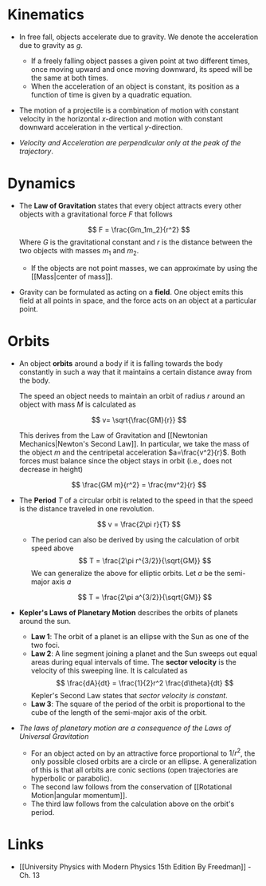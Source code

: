 # Kinematics
* In free fall, objects accelerate due to gravity. We denote the acceleration due to gravity as $g$.
	* If a freely falling object passes a given point at two different times, once moving upward and once moving downward, its speed will be the same at both times.
	* When the acceleration of an object is constant, its position as a function of time is given by a quadratic equation.

* The motion of a projectile is a combination of motion with constant velocity in the horizontal $x$-direction and motion with constant downward acceleration in the vertical $y$-direction.
* *Velocity and Acceleration are perpendicular only at the peak of the trajectory*.

# Dynamics
* The **Law of Gravitation** states that every object attracts every other objects with a gravitational force $F$ that follows
  
  $$
  F = \frac{Gm_1m_2}{r^2}
  $$
  Where $G$ is the gravitational constant and $r$ is the distance between the two objects with masses $m_1$ and $m_2$. 
	* If the objects are not point masses, we can approximate by using the [[Mass|center of mass]]. 

* Gravity can be formulated as acting on a **field**. One object emits this field at all points in space, and the force acts on an object at a particular point.


# Orbits
* An object **orbits** around a body if it is falling towards the body constantly in such a way that it maintains a certain distance away from the body.
  
  The speed an object needs to maintain an orbit of radius $r$ around an object with mass $M$ is calculated as
  
  $$
  v= \sqrt{\frac{GM}{r}}
  $$
  
  This derives from the Law of Gravitation and [[Newtonian Mechanics|Newton's Second Law]]. In particular, we take the mass of the object $m$ and the centripetal acceleration $a=\frac{v^2}{r}$. Both forces must balance since the object stays in orbit (i.e., does not decrease in height)
  
  $$
  \frac{GM m}{r^2} = \frac{mv^2}{r}
  $$

* The **Period** $T$ of a circular orbit is related to the speed in that the speed is the distance traveled in one revolution. 
  
  $$
  v = \frac{2\pi r}{T}
  $$
	* The period can also be derived by using the calculation of orbit speed above
	  $$
	  T = \frac{2\pi r^{3/2}}{\sqrt{GM}}
	  $$
	  We can generalize the above for elliptic orbits. Let $a$ be the semi-major axis $a$
	  
	  $$
	   T = \frac{2\pi a^{3/2}}{\sqrt{GM}}
	  $$


* **Kepler's Laws of Planetary Motion** describes the orbits of planets around the sun.
	* **Law 1**: The orbit of a planet is an ellipse with the Sun as one of the two foci.
	* **Law 2**: A line segment joining a planet and the Sun sweeps out equal areas during equal intervals of time. The **sector velocity** is the velocity of this sweeping line. It is calculated as 
	  $$
	  \frac{dA}{dt} = \frac{1}{2}r^2 \frac{d\theta}{dt}
	  $$
	  Kepler's Second Law states that *sector velocity is constant*. 
	* **Law 3**: The square of the period of the orbit is proportional to the cube of the length of the semi-major axis of the orbit.
* *The laws of planetary motion are a consequence of the Laws of Universal Gravitation*
	* For an object acted on by an attractive force proportional to $1/r^2$, the only possible closed orbits are a circle or an ellipse. A generalization of this is that all orbits are conic sections (open trajectories are hyperbolic or parabolic).
	* The second law follows from the conservation of [[Rotational Motion|angular momentum]].
	* The third law follows from  the calculation above on the orbit's period.
# Links
* [[University Physics with Modern Physics 15th Edition By Freedman]] - Ch. 13